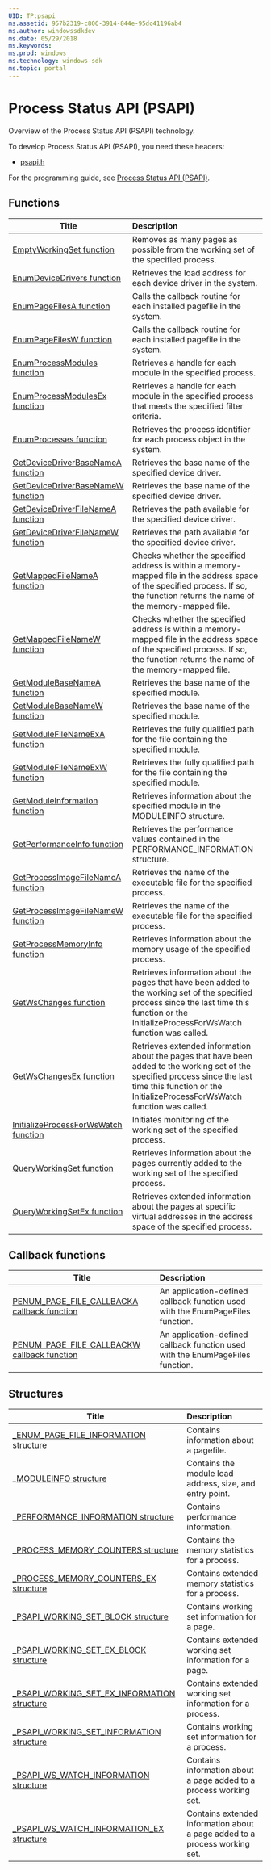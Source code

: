 ```yaml
---
UID: TP:psapi
ms.assetid: 957b2319-c806-3914-844e-95dc41196ab4
ms.author: windowssdkdev
ms.date: 05/29/2018
ms.keywords: 
ms.prod: windows
ms.technology: windows-sdk
ms.topic: portal
---
```


# Process Status API (PSAPI)



Overview of the Process Status API (PSAPI) technology.

To develop Process Status API (PSAPI), you need these headers:

 * [psapi.h](..\psapi\index.md)

For the programming guide, see [Process Status API (PSAPI)](/windows/desktop/psapi).

## Functions

| Title   | Description   |
| ---- |:---- |
| [EmptyWorkingSet function](..\psapi\nf-psapi-emptyworkingset.md) | Removes as many pages as possible from the working set of the specified process. |
| [EnumDeviceDrivers function](..\psapi\nf-psapi-enumdevicedrivers.md) | Retrieves the load address for each device driver in the system. |
| [EnumPageFilesA function](..\psapi\nf-psapi-enumpagefilesa.md) | Calls the callback routine for each installed pagefile in the system. |
| [EnumPageFilesW function](..\psapi\nf-psapi-enumpagefilesw.md) | Calls the callback routine for each installed pagefile in the system. |
| [EnumProcessModules function](..\psapi\nf-psapi-enumprocessmodules.md) | Retrieves a handle for each module in the specified process. |
| [EnumProcessModulesEx function](..\psapi\nf-psapi-enumprocessmodulesex.md) | Retrieves a handle for each module in the specified process that meets the specified filter criteria. |
| [EnumProcesses function](..\psapi\nf-psapi-enumprocesses.md) | Retrieves the process identifier for each process object in the system. |
| [GetDeviceDriverBaseNameA function](..\psapi\nf-psapi-getdevicedriverbasenamea.md) | Retrieves the base name of the specified device driver. |
| [GetDeviceDriverBaseNameW function](..\psapi\nf-psapi-getdevicedriverbasenamew.md) | Retrieves the base name of the specified device driver. |
| [GetDeviceDriverFileNameA function](..\psapi\nf-psapi-getdevicedriverfilenamea.md) | Retrieves the path available for the specified device driver. |
| [GetDeviceDriverFileNameW function](..\psapi\nf-psapi-getdevicedriverfilenamew.md) | Retrieves the path available for the specified device driver. |
| [GetMappedFileNameA function](..\psapi\nf-psapi-getmappedfilenamea.md) | Checks whether the specified address is within a memory-mapped file in the address space of the specified process. If so, the function returns the name of the memory-mapped file. |
| [GetMappedFileNameW function](..\psapi\nf-psapi-getmappedfilenamew.md) | Checks whether the specified address is within a memory-mapped file in the address space of the specified process. If so, the function returns the name of the memory-mapped file. |
| [GetModuleBaseNameA function](..\psapi\nf-psapi-getmodulebasenamea.md) | Retrieves the base name of the specified module. |
| [GetModuleBaseNameW function](..\psapi\nf-psapi-getmodulebasenamew.md) | Retrieves the base name of the specified module. |
| [GetModuleFileNameExA function](..\psapi\nf-psapi-getmodulefilenameexa.md) | Retrieves the fully qualified path for the file containing the specified module. |
| [GetModuleFileNameExW function](..\psapi\nf-psapi-getmodulefilenameexw.md) | Retrieves the fully qualified path for the file containing the specified module. |
| [GetModuleInformation function](..\psapi\nf-psapi-getmoduleinformation.md) | Retrieves information about the specified module in the MODULEINFO structure. |
| [GetPerformanceInfo function](..\psapi\nf-psapi-getperformanceinfo.md) | Retrieves the performance values contained in the PERFORMANCE_INFORMATION structure. |
| [GetProcessImageFileNameA function](..\psapi\nf-psapi-getprocessimagefilenamea.md) | Retrieves the name of the executable file for the specified process. |
| [GetProcessImageFileNameW function](..\psapi\nf-psapi-getprocessimagefilenamew.md) | Retrieves the name of the executable file for the specified process. |
| [GetProcessMemoryInfo function](..\psapi\nf-psapi-getprocessmemoryinfo.md) | Retrieves information about the memory usage of the specified process. |
| [GetWsChanges function](..\psapi\nf-psapi-getwschanges.md) | Retrieves information about the pages that have been added to the working set of the specified process since the last time this function or the InitializeProcessForWsWatch function was called. |
| [GetWsChangesEx function](..\psapi\nf-psapi-getwschangesex.md) | Retrieves extended information about the pages that have been added to the working set of the specified process since the last time this function or the InitializeProcessForWsWatch function was called. |
| [InitializeProcessForWsWatch function](..\psapi\nf-psapi-initializeprocessforwswatch.md) | Initiates monitoring of the working set of the specified process. |
| [QueryWorkingSet function](..\psapi\nf-psapi-queryworkingset.md) | Retrieves information about the pages currently added to the working set of the specified process. |
| [QueryWorkingSetEx function](..\psapi\nf-psapi-queryworkingsetex.md) | Retrieves extended information about the pages at specific virtual addresses in the address space of the specified process. |

## Callback functions

| Title   | Description   |
| ---- |:---- |
| [PENUM_PAGE_FILE_CALLBACKA callback function](..\psapi\nc-psapi-penum_page_file_callbacka.md) | An application-defined callback function used with the EnumPageFiles function. |
| [PENUM_PAGE_FILE_CALLBACKW callback function](..\psapi\nc-psapi-penum_page_file_callbackw.md) | An application-defined callback function used with the EnumPageFiles function. |

## Structures

| Title   | Description   |
| ---- |:---- |
| [_ENUM_PAGE_FILE_INFORMATION structure](..\psapi\ns-psapi-_enum_page_file_information.md) | Contains information about a pagefile. |
| [_MODULEINFO structure](..\psapi\ns-psapi-_moduleinfo.md) | Contains the module load address, size, and entry point. |
| [_PERFORMANCE_INFORMATION structure](..\psapi\ns-psapi-_performance_information.md) | Contains performance information. |
| [_PROCESS_MEMORY_COUNTERS structure](..\psapi\ns-psapi-_process_memory_counters.md) | Contains the memory statistics for a process. |
| [_PROCESS_MEMORY_COUNTERS_EX structure](..\psapi\ns-psapi-_process_memory_counters_ex.md) | Contains extended memory statistics for a process. |
| [_PSAPI_WORKING_SET_BLOCK structure](..\psapi\ns-psapi-_psapi_working_set_block.md) | Contains working set information for a page. |
| [_PSAPI_WORKING_SET_EX_BLOCK structure](..\psapi\ns-psapi-_psapi_working_set_ex_block.md) | Contains extended working set information for a page. |
| [_PSAPI_WORKING_SET_EX_INFORMATION structure](..\psapi\ns-psapi-_psapi_working_set_ex_information.md) | Contains extended working set information for a process. |
| [_PSAPI_WORKING_SET_INFORMATION structure](..\psapi\ns-psapi-_psapi_working_set_information.md) | Contains working set information for a process. |
| [_PSAPI_WS_WATCH_INFORMATION structure](..\psapi\ns-psapi-_psapi_ws_watch_information.md) | Contains information about a page added to a process working set. |
| [_PSAPI_WS_WATCH_INFORMATION_EX structure](..\psapi\ns-psapi-_psapi_ws_watch_information_ex.md) | Contains extended information about a page added to a process working set. |

